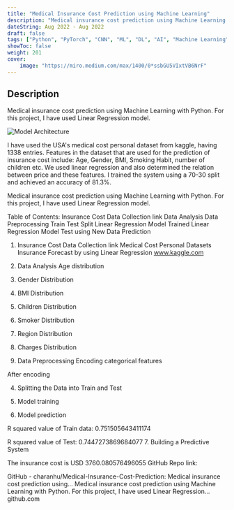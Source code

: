 ```yaml
---
title: "Medical Insurance Cost Prediction using Machine Learning"
description: "Medical insurance cost prediction using Machine Learning with Python. For this project, I have used Linear Regression model."
dateString: Aug 2022 - Aug 2022
draft: false
tags: ["Python", "PyTorch", "CNN", "ML", "DL", "AI", "Machine Learning"]
showToc: false
weight: 201
cover:
    image: "https://miro.medium.com/max/1400/0*ssbGU5VIxtVB6NrF"
--- 
```


## Description
Medical insurance cost prediction using Machine Learning with Python. For this project, I have used Linear Regression model.

![Model Architecture](https://miro.medium.com/max/1400/0*ssbGU5VIxtVB6NrF)

I have used the USA's medical cost personal dataset from kaggle, having 1338 entries. Features in the dataset that are used for the prediction of insurance cost include: Age, Gender, BMI, Smoking Habit, number of children etc. We used linear regression and also determined the relation between price and these features. I trained the system using a 70-30 split and achieved an accuracy of 81.3%.

Medical insurance cost prediction using Machine Learning with Python. For this project, I have used Linear Regression model.


Table of Contents:
Insurance Cost Data Collection link
Data Analysis
Data Preprocessing
Train Test Split
Linear Regression Model
Trained Linear Regression Model
Test using New Data
Prediction
1. Insurance Cost Data Collection link
Medical Cost Personal Datasets
Insurance Forecast by using Linear Regression
www.kaggle.com


2. Data Analysis
Age distribution

2. Gender Distribution


3. BMI Distribution


4. Children Distribution


5. Smoker Distribution


6. Region Distribution


7. Charges Distribution


3. Data Preprocessing
Encoding categorical features


After encoding


4. Splitting the Data into Train and Test

5. Model training

6. Model prediction

R squared value of Train data:  0.751505643411174

R squared value of Test:  0.7447273869684077
7. Building a Predictive System

The insurance cost is USD  3760.080576496055
GitHub Repo link:

GitHub - charanhu/Medical-Insurance-Cost-Prediction: Medical insurance cost prediction using…
Medical insurance cost prediction using Machine Learning with Python. For this project, I have used Linear Regression…
github.com

